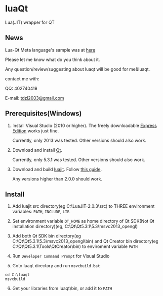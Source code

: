 luaQt
=====

Lua(JIT) wrapper for QT

News
----

Lua-Qt Meta language's sample was at [here](https://github.com/tdzl2003/luaqt/blob/master/test/testwidget/loginwindow-ml/LoginWindow.lua)

Please let me know what do you think about it.

Any question/review/suggesting about luaqt will be good for me&luaqt.

contact me with:

QQ: 402740419

E-mail: tdzl2003@gmail.com

Prerequisites(Windows)
----------------------

1. Install Visual Studio (2010 or higher). The freely downloadable [Express Edition](http://www.microsoft.com/Express/VC/) works just fine.

    Currently, only 2013 was tested. Other versions should also work.

2. Download and install [Qt](http://qt-project.org/downloads).

    Currently, only 5.3.1 was tested. Other versions should also work.

3. Download and build [luajit](http://luajit.org/download.html). Follow [this guide](http://luajit.org/install.html#windows).

    Any versions higher than 2.0.0 should work.


Install
-------

1. Add luajit src directory(eg C:\LuaJIT-2.0.3\src) to THREE environment variables: `PATH`, `INCLUDE`, `LIB`

2. Set environment variable `QT_HOME` as home directory of Qt SDK(Not Qt installation directory)(eg, C:\Qt\Qt5.3.1\5.3\msvc2013_opengl)

3. Add both Qt SDK bin directory(eg C:\Qt\Qt5.3.1\5.3\msvc2013_opengl\bin) and Qt Creator bin directory(eg C:\Qt\Qt5.3.1\Tools\QtCreator\bin\) to enviroment variable `PATH`

4. Run `Developer Command Prompt` for Visual Studio

5. Goto luaqt directory and run `msvcbuild.bat`

```
cd C:\luaqt
msvcbuild
```

6. Get your libraries from luaqt\bin, or add it to `PATH`

